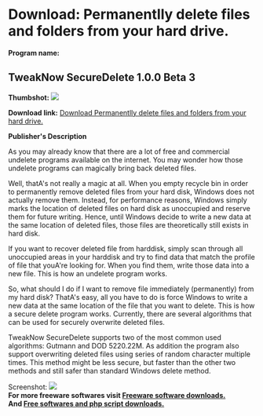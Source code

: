 # Download: Permanentlly delete files and folders from your hard drive.

**Program name:**

## TweakNow SecureDelete 1.0.0 Beta 3

  
**Thumbshot:** ![](http://www.freewarefiles.com/screenshot/twknw_scrdlt1_md.jpg)   
  
**Download link:** [Download Permanentlly delete files and folders from your hard drive.](http://freesoftwares.boysofts.com/TweakNow-SecureDelete_program_58080.html)  
  


**Publisher's Description**  
  


As you may already know that there are a lot of free and commercial undelete programs available on the internet. You may wonder how those undelete programs can magically bring back deleted files. 

Well, thatA's not really a magic at all. When you empty recycle bin in order to permanently remove deleted files from your hard disk, Windows does not actually remove them. Instead, for performance reasons, Windows simply marks the location of deleted files on hard disk as unoccupied and reserve them for future writing. Hence, until Windows decide to write a new data at the same location of deleted files, those files are theoretically still exists in hard disk. 

If you want to recover deleted file from harddisk, simply scan through all unoccupied areas in your harddisk and try to find data that match the profile of file that youA're looking for. When you find them, write those data into a new file. This is how an undelete program works.

So, what should I do if I want to remove file immediately (permanently) from my hard disk? ThatA's easy, all you have to do is force Windows to write a new data at the same location of the file that you want to delete. This is how a secure delete program works. Currently, there are several algorithms that can be used for securely overwrite deleted files. 

TweakNow SecureDelete supports two of the most common used algorithms: Gutmann and DOD 5220.22M. As addition the program also support overwriting deleted files using series of random character multiple times. This method might be less secure, but faster than the other two methods and still safer than standard Windows delete method.

  
  
Screenshot: ![](http://www.freewarefiles.com/screenshot/twknw_scrdlt1.jpg)   
**For more freeware softwares visit [Freeware software downloads.](http://freesoftwares.boysofts.com/)**   
**And [Free softwares and php script downloads.](http://www.boysofts.com/)**
